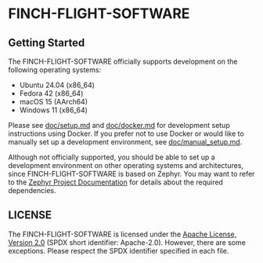 # FINCH-FLIGHT-SOFTWARE

## Getting Started

The FINCH-FLIGHT-SOFTWARE officially supports development on the following operating systems:
- Ubuntu 24.04 (x86_64)
- Fedora 42 (x86_64)
- macOS 15 (AArch64)
- Windows 11 (x86_64)

Please see [doc/setup.md](doc/setup.md) and [doc/docker.md](doc/docker.md) for development setup instructions using Docker.
If you prefer not to use Docker or would like to manually set up a development environment, see [doc/manual_setup.md](doc/manual_setup.md).

Although not officially supported, you should be able to set up a development environment on other operating systems and architectures, since FINCH-FLIGHT-SOFTWARE is based on Zephyr. You may want to refer to the [Zephyr Project Documentation](https://docs.zephyrproject.org/latest/index.html) for details about the required dependencies.

## LICENSE

The FINCH-FLIGHT-SOFTWARE is licensed under the [Apache License, Version 2.0](LICENSE) (SPDX short identifier: Apache-2.0).
However, there are some exceptions. Please respect the SPDX identifier specified in each file.
